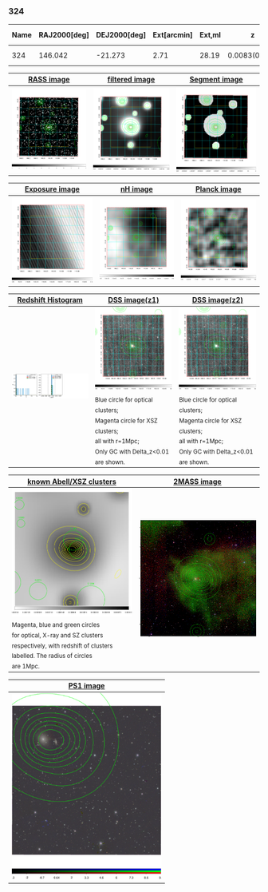 <div STYLE="page-break-after: always;"></div>

### 324

|Name|RAJ2000[deg]|DEJ2000[deg] |Ext[arcmin]| Ext,ml | z | z_src| C|GC(XSZ,Delta_z<0.01)| GC(OPT,Delta_z<0.01)|GC| R_sig[arcmin] | R500[arcmin] | R500[Mpc]| CRsig[c/s] | CR500[c/s] |L500[1E44 erg/s]|F500[1E-12 erg/s/cm^2]| M500[1E14 Msun]|Tx[keV]|Cnt_sig|Beta|Rc[arcmin]|Comment|Alias|
|---|---|---|---|---|---|------|---|--------|---------|----------|---|---|---|---|---|---|---|---|---|---|---|---|---|---|
|324| 146.042| -21.273| 2.71| 28.19| 0.0083(0.005)| z1, z_xsz| B| MCXC| N| MCXC, N, W| 11.238| 35.116| 0.359| 0.165(0.031)| 0.256(0.045)| 0.005(0.001)| 3.471(0.645)| 0.13(0.01)| 0.62(0.04)| 73.1| 0.698(-0.131+0.179)| 4.134(-1.391+1.592)| -| k339|

|[RASS image](../image/324/324_img.pdf)|[filtered image](../image/324/324_fil.pdf)|[Segment image](../image/324/324_seg.pdf)|
|-------------------|--------------------|-------------------|
| <img src="../image/324/324_img.png" width="300">  | <img src="../image/324/324_fil.png" width="300">   | <img src="../image/324/324_seg.png" width="300">  |

|[Exposure image](../image/324/324_mex.pdf)| [nH image](../image/324/324_nh.pdf)| [Planck image](../image/324/324_p.pdf)|
|-------------------|--------------------|-------------------|
|<img src="../image/324/324_mex.png" width="300">   | <img src="../image/324/324_nh.png" width="300">    | <img src="../image/324/324_p.png" width="300"> |

|[Redshift Histogram](../image/324/324_zg.pdf) | [DSS image(z1)](../image/324/324_dss_z1.pdf)      |  [DSS image(z2)](../image/324/324_dss_z2.pdf)    |
|-------------------|--------------------|-------------------|
|<img src="../image/324/324_zg.png" width="300"> |<img src="../image/324/324_dss_z1.png" width="300"> <sub><br>Blue circle for optical clusters; <br>Magenta circle for XSZ clusters; <br>all with r=1Mpc; <br>Only GC with Delta_z<0.01 are shown. </sub>| <img src="../image/324/324_dss_z2.png" width="300"><sub><br>Blue circle for optical clusters; <br>Magenta circle for XSZ clusters; <br>all with r=1Mpc; <br>Only GC with Delta_z<0.01 are shown. </sub> |

|[known Abell/XSZ clusters](../image/324/324_gc.pdf) | [2MASS image](../image/324/324_2mass.pdf)      |
|-------------------|-------------------|
|<img src=../image/324/324_gc.png width="300"> <br><sub>Magenta, blue and green circles <br>for optical, X-ray and SZ clusters <br>respectively, with redshift of clusters <br>labelled. The radius of circles <br>are 1Mpc.</sub>|<img src="../image/324/324_2mass.png" width="300">  |

|[PS1 image](../image/324/324_ps1.pdf)            |
|-------------------|
| <img src="../image/324/324_ps1.pdf" width="300">  |
